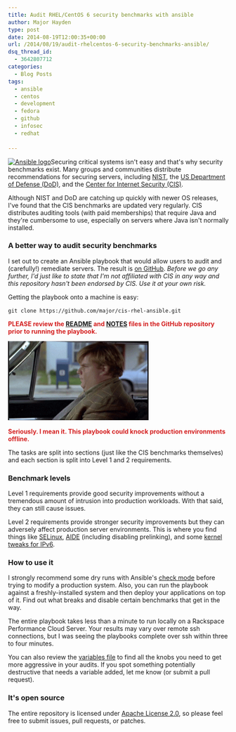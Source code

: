 ```yaml
---
title: Audit RHEL/CentOS 6 security benchmarks with ansible
author: Major Hayden
type: post
date: 2014-08-19T12:00:35+00:00
url: /2014/08/19/audit-rhelcentos-6-security-benchmarks-ansible/
dsq_thread_id:
  - 3642807712
categories:
  - Blog Posts
tags:
  - ansible
  - centos
  - development
  - fedora
  - github
  - infosec
  - redhat

---
```

[<img src="/wp-content/uploads/2014/08/image-ansible-150x150.png" alt="Ansible logo" width="150" height="150" class="alignright size-thumbnail wp-image-5157" srcset="/wp-content/uploads/2014/08/image-ansible-150x150.png 150w, /wp-content/uploads/2014/08/image-ansible-300x300.png 300w, /wp-content/uploads/2014/08/image-ansible.png 700w" sizes="(max-width: 150px) 100vw, 150px" />][1]Securing critical systems isn't easy and that's why security benchmarks exist. Many groups and communities distribute recommendations for securing servers, including [NIST][2], the [US Department of Defense (DoD)][3], and the [Center for Internet Security (CIS)][4].

Although NIST and DoD are catching up quickly with newer OS releases, I've found that the CIS benchmarks are updated very regularly. CIS distributes auditing tools (with paid memberships) that require Java and they're cumbersome to use, especially on servers where Java isn't normally installed.

### A better way to audit security benchmarks

I set out to create an Ansible playbook that would allow users to audit and (carefully!) remediate servers. The result is [on GitHub][5]. _Before we go any further, I'd just like to state that I'm not affiliated with CIS in any way and this repository hasn't been endorsed by CIS. Use it at your own risk._

Getting the playbook onto a machine is easy:

```
git clone https://github.com/major/cis-rhel-ansible.git
```


<strong style="color: #D42020;">PLEASE review the <a href="https://github.com/major/cis-rhel-ansible/blob/master/README.md">README</a> and <a href="https://github.com/major/cis-rhel-ansible/blob/master/NOTES.md">NOTES</a> files in the GitHub repository prior to running the playbook.</strong>

[<img src="/wp-content/uploads/2014/08/What-Did-You-Do-Chris-Farley-Gif.gif" alt="What-Did-You-Do-Chris-Farley-Gif" width="320" height="180" class="aligncenter size-full wp-image-5159" />][6]

<strong style="color: #D42020;">Seriously. I mean it. This playbook could knock production environments offline.</strong>

The tasks are split into sections (just like the CIS benchmarks themselves) and each section is split into Level 1 and 2 requirements.

### Benchmark levels

Level 1 requirements provide good security improvements without a tremendous amount of intrusion into production workloads. With that said, they can still cause issues.

Level 2 requirements provide stronger security improvements but they can adversely affect production server environments. This is where you find things like [SELinux][7], [AIDE][8] (including disabling prelinking), and some [kernel tweaks for IPv6][9].

### How to use it

I strongly recommend some dry runs with Ansible's [check mode][10] before trying to modify a production system. Also, you can run the playbook against a freshly-installed system and then deploy your applications on top of it. Find out what breaks and disable certain benchmarks that get in the way.

The entire playbook takes less than a minute to run locally on a Rackspace Performance Cloud Server. Your results may vary over remote ssh connections, but I was seeing the playbooks complete over ssh within three to four minutes.

You can also review the [variables file][11] to find all the knobs you need to get more aggressive in your audits. If you spot something potentially destructive that needs a variable added, let me know (or submit a pull request).

### It's open source

The entire repository is licensed under [Apache License 2.0][12], so please feel free to submit issues, pull requests, or patches.

 [1]: /wp-content/uploads/2014/08/image-ansible.png
 [2]: https://web.nvd.nist.gov/view/ncp/repository
 [3]: http://iase.disa.mil/stigs/Pages/index.aspx
 [4]: http://benchmarks.cisecurity.org/downloads/
 [5]: https://github.com/major/cis-rhel-ansible
 [6]: /wp-content/uploads/2014/08/What-Did-You-Do-Chris-Farley-Gif.gif
 [7]: https://github.com/major/cis-rhel-ansible/blob/master/cis/tasks/section_01_level2.yml#L113
 [8]: https://github.com/major/cis-rhel-ansible/blob/master/cis/tasks/section_01_level2.yml#L78
 [9]: https://github.com/major/cis-rhel-ansible/blob/master/cis/tasks/section_04_level2.yml#L18
 [10]: http://docs.ansible.com/playbooks_checkmode.html
 [11]: https://github.com/major/cis-rhel-ansible/blob/master/group_vars/all
 [12]: https://www.apache.org/licenses/LICENSE-2.0.html
